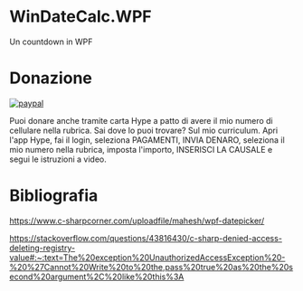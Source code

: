 # WinDateCalc.WPF
Un countdown in WPF

# Donazione

[![paypal](https://www.paypalobjects.com/it_IT/IT/i/btn/btn_donateCC_LG.gif)](https://www.paypal.com/cgi-bin/webscr?cmd=_s-xclick&hosted_button_id=JZVR4QQFGLR6Q)

Puoi donare anche tramite carta Hype a patto di avere il mio numero di cellulare nella rubrica. Sai dove lo puoi trovare? Sul mio curriculum.
Apri l'app Hype, fai il login, seleziona PAGAMENTI, INVIA DENARO, seleziona il mio numero nella rubrica, imposta l'importo, INSERISCI LA CAUSALE e segui le istruzioni a video.


# Bibliografia
https://www.c-sharpcorner.com/uploadfile/mahesh/wpf-datepicker/

https://stackoverflow.com/questions/43816430/c-sharp-denied-access-deleting-registry-value#:~:text=The%20exception%20UnauthorizedAccessException%20-%20%27Cannot%20Write%20to%20the,pass%20true%20as%20the%20second%20argument%2C%20like%20this%3A


